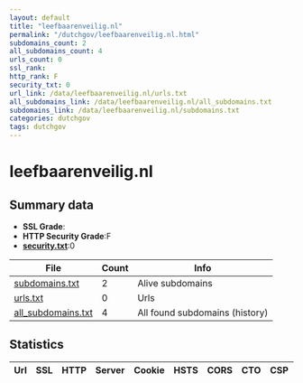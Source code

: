 ```yaml
---
layout: default
title: "leefbaarenveilig.nl"
permalink: "/dutchgov/leefbaarenveilig.nl.html"
subdomains_count: 2
all_subdomains_count: 4
urls_count: 0
ssl_rank: 
http_rank: F
security_txt: 0
url_link: /data/leefbaarenveilig.nl/urls.txt
all_subdomains_link: /data/leefbaarenveilig.nl/all_subdomains.txt
subdomains_link: /data/leefbaarenveilig.nl/subdomains.txt
categories: dutchgov
tags: dutchgov
---
```



# leefbaarenveilig.nl
## Summary data


 - **SSL Grade**:
 - **HTTP Security Grade**:F
 - **[security.txt](https://www.digitaleoverheid.nl/nieuws/standaard-security-txt-nu-verplicht-voor-overheid/)**:0


| File       | Count | Info |
|------------|-------|------|
|[subdomains.txt](/DutchGovScope/data/leefbaarenveilig.nl/subdomains.txt)|2|Alive subdomains|
|[urls.txt](/DutchGovScope/data/leefbaarenveilig.nl/urls.txt)|0|Urls|
|[all_subdomains.txt](/DutchGovScope/data/leefbaarenveilig.nl/all_subdomains.txt)|4|All found subdomains (history)|


## Statistics


| Url | SSL | HTTP | Server | Cookie | HSTS | CORS | CTO | CSP | XFO | XXP | RP |FP| Tech |Title |
|--------|-------|-------|------|------|------|------|------|------|------|------|------|------|------|------|

